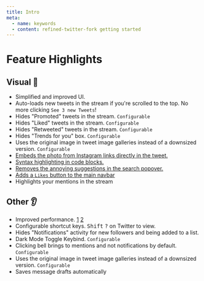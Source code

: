 ```yaml
---
title: Intro
meta:
  - name: keywords
  - content: refined-twitter-fork getting started
---
```


# Feature Highlights

## Visual :eyes:
- Simplified and improved UI.
- Auto-loads new tweets in the stream if you're scrolled to the top. No more clicking `See 3 new Tweets`!
- Hides "Promoted" tweets in the stream. `Configurable`
- Hides "Liked" tweets in the stream. `Configurable`
- Hides "Retweeted" tweets in the stream. `Configurable`
- Hides "Trends for you" box. `Configurable`
- Uses the original image in tweet image galleries instead of a downsized version. `Configurable`
- [Embeds the photo from Instagram links directly in the tweet.](https://user-images.githubusercontent.com/170270/34315380-12d52994-e77f-11e7-8e23-27b76aee4df2.png)
- [Syntax highlighting in code blocks.](https://github.com/sindresorhus/refined-twitter/issues/37)
- [Removes the annoying suggestions in the search popover.](https://user-images.githubusercontent.com/170270/33800304-70198358-dd3d-11e7-9870-477a44f74f4d.png)
- [Adds a `Likes` button to the main navbar](https://user-images.githubusercontent.com/14620121/35988497-ace9f93e-0ce5-11e8-8675-17e6ee38cd99.png)
- Highlights your mentions in the stream

## Other :ear:
- Improved performance. [1](https://github.com/sindresorhus/refined-twitter/pull/14) [2](https://github.com/sindresorhus/refined-twitter/commit/23897e251d2bc8d59526129ce54c7a5bf1ef884c)
- Configurable shortcut keys. <kbd>Shift</kbd> <kbd>?</kbd> on Twitter to view.
- Hides "Notifications" activity for new followers and being added to a list.
- Dark Mode Toggle Keybind. `Configurable`
- Clicking bell brings to mentions and not notifications by default. `Configurable`
- Uses the original image in tweet image galleries instead of a downsized version. `Configurable`
- Saves message drafts automatically